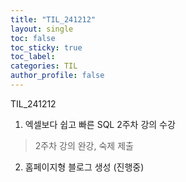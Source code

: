 ```yaml
---
title: "TIL_241212"
layout: single
toc: false
toc_sticky: true
toc_label: 
categories: TIL
author_profile: false
---
```


TIL_241212

1. 엑셀보다 쉽고 빠른 SQL 2주차 강의 수강
> 2주차 강의 완강, 숙제 제출

2. 홈페이지형 블로그 생성 (진행중)
